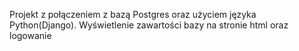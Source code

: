 Projekt z połączeniem z bazą Postgres oraz użyciem języka Python(Django). Wyświetlenie zawartości bazy na stronie html oraz logowanie
